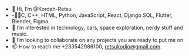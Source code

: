 - 👋 Hi, I’m @Kordah-Retsu
- -👨‍💻C, C++, HTML, Python, JavaScript, React, Django SQL, Flutter, Blender, Figma. 
- 👀 I’m interested in technology, cars, space exploration, nerdy stuff and music.
- 💞️ I’m looking to collaborate on any projects you are ready to put me on  
- 📫 How to reach me +233542986100, retsukodjo@gmail.com.  
<!---
Kordah-Retsu/Kordah-Retsu is a ✨ special ✨ repository because its `README.md` (this file) appears on your GitHub profile.
You can click the Preview link to take a look at your changes.
--->
